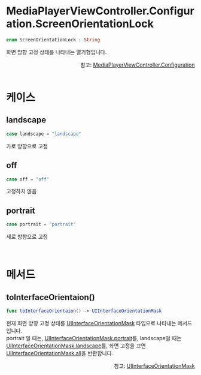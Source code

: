 # MediaPlayerViewController.Configuration.ScreenOrientationLock

```swift
enum ScreenOrientationLock : String
```

화면 방향 고정 상태를 나타내는 열거형입니다. 

<div align="right">
참고: <a href="../../struct/media-player-view-controller-configuration/home.md">MediaPlayerViewController.Configuration</a><br>
</div>

<br> 

# 케이스

## landscape

```swift
case landscape = "landscape"
```

가로 방향으로 고정

## off

```swift
case off = "off"
```

고정하지 않음

## portrait

```swift
case portrait = "portrait"
```

세로 방향으로 고정

<br>

# 메서드

## toInterfaceOrientaion()

```swift
func toInterfaceOrientaion() -> UIInterfaceOrientationMask
```

현재 화면 방향 고정 상태를 [UIInterfaceOrientationMask](https://developer.apple.com/documentation/uikit/uiinterfaceorientationmask) 타입으로 나타내는 메서드입니다.<br>
portrait 일 때는, [UIInterfaceOrientationMask.portrait](https://developer.apple.com/documentation/uikit/uiinterfaceorientationmask/1623065-portrait)를, landscape일 때는 [UIInterfaceOrientationMask.landscape](https://developer.apple.com/documentation/uikit/uiinterfaceorientationmask/1623106-landscape)를, 화면 고정을 끄면 [UIInterfaceOrientationMask.all](https://developer.apple.com/documentation/uikit/uiinterfaceorientationmask/1623035-all)을 반환합니다.

<div align="right">
참고: <a href="https://developer.apple.com/documentation/uikit/uiinterfaceorientationmask">UIInterfaceOrientationMask</a>
</div>
